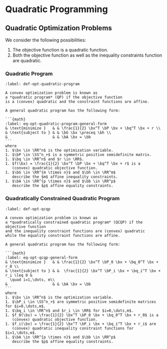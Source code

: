 # Quadratic Programming


## Quadratic Optimization Problems

We consider the following possibilities:

1. The objective function is a quadratic function.
1. Both the objective function as well as the inequality constraints function
   are quadratic.

### Quadratic Program

````{prf:definition} Quadratic program
:label: def-opt-quadratic-program

A convex optimization problem is known as 
a *quadratic program* (QP) if the objective function
is a (convex) quadratic and the constraint functions are affine.

A general quadratic program has the following form:

```{math}
:label: eq-opt-quadratic-program-general-form
& \text{minimize }   & & \frac{1}{2} \bx^T \bP \bx + \bq^T \bx + r \\
& \text{subject to } & & \bG \bx \preceq \bh \\
&                    & & \bA \bx = \bb
```
where
1. $\bx \in \RR^n$ is the optimization variable.
1. $\bP \in \SS^n_+$ is a symmetric positive semidefinite matrix.
1. $\bq \in \RR^n$ and $r \in \RR$.
1. $f(\bx) = \frac{1}{2} \bx^T \bP \bx + \bq^T \bx + r$ is a
   (convex) quadratic objective function.
1. $\bG \in \RR^{m \times n}$ and $\bh \in \RR^m$
   describe the $m$ affine inequality constraints.
1. $\bA \in \RR^{p \times n}$ and $\bb \in \RR^p$
   describe the $p$ affine equality constraints.
````


### Quadratically Constrained Quadratic Program

````{prf:definition} Quadratically constrained quadratic program
:label: def-opt-qcqp

A convex optimization problem is known as 
a *quadratically constrained quadratic program* (QCQP) if the objective function
and the inequality constraint functions are (convex) quadratic 
while the equality constraint functions are affine.

A general quadratic program has the following form:

```{math}
:label: eq-opt-qcqp-general-form
& \text{minimize }   & & \frac{1}{2} \bx^T \bP_0 \bx + \bq_0^T \bx + r_0 \\
& \text{subject to } & &  \frac{1}{2} \bx^T \bP_i \bx + \bq_i^T \bx + r_i \leq 0 & 
  \quad i=1,\dots, m\\
&                    & & \bA \bx = \bb
```
where
1. $\bx \in \RR^n$ is the optimization variable.
1. $\bP_i \in \SS^n_+$ are symmetric positive semidefinite matrices for $i=0,\dots,m$.
1. $\bq_i \in \RR^n$ and $r_i \in \RR$ for $i=0,\dots,m$.
1. $f_0(\bx) = \frac{1}{2} \bx^T \bP_0 \bx + \bq_0^T \bx + r_0$ is a
   (convex) quadratic objective function.
1. $f_i(\bx) = \frac{1}{2} \bx^T \bP_i \bx + \bq_i^T \bx + r_i$ are
   (convex) quadratic inequality constraint functions for $i=1,\dots,m$.
1. $\bA \in \RR^{p \times n}$ and $\bb \in \RR^p$
   describe the $p$ affine equality constraints.
````
